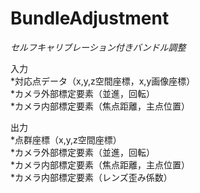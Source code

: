 BundleAdjustment
================
  
*セルフキャリブレーション付きバンドル調整*  
  
入力  
*対応点データ（x,y,z空間座標，x,y画像座標）  
*カメラ外部標定要素（並進，回転）  
*カメラ内部標定要素（焦点距離，主点位置）  
  
出力  
*点群座標（x,y,z空間座標）  
*カメラ外部標定要素（並進，回転）  
*カメラ内部標定要素（焦点距離，主点位置）  
*カメラ内部標定要素（レンズ歪み係数）  
  
  
